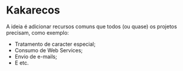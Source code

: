 # Kakarecos
A ideia é adicionar recursos comuns que todos (ou quase) os projetos precisam, como exemplo:
 - Tratamento de caracter especial;
 - Consumo de Web Services;
 - Envio de e-mails;
 - E etc.
